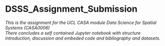 # DSSS_Assignment_Submission
_This is the assignment for the UCL CASA module Data Science for Spatial Systems (CASA0006) <br>There concludes a self contained Jupyter notebook with structure introduction, discussion and embeded code and bibliography and datasets._
